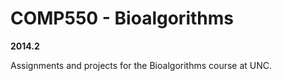 # COMP550 - Bioalgorithms 

**2014.2**

Assignments and projects for the Bioalgorithms course at UNC.


